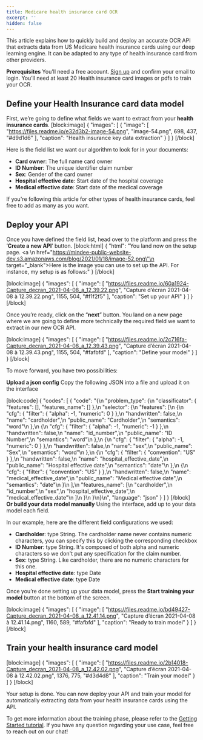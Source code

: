 ```yaml
---
title: Medicare health insurance card OCR
excerpt: ''
hidden: false
---
```

This article explains how to quickly build and deploy an accurate OCR API that extracts data from US Medicare health insurance cards using our deep learning engine. It can be adapted to any type of health insurance card from other providers.

 

 

**Prerequisites**
You’ll need a free account. [Sign up](https://platform.mindee.com/signup) and confirm your email to login.
You’ll need at least 20 Health insurance card images or pdfs to train your OCR.
 

 

 

## Define your Health Insurance card data model
 

First, we’re going to define what fields we want to extract from your **health insurance cards**.
[block:image]
{
  "images": [
    {
      "image": [
        "https://files.readme.io/e32d3b2-image-54.png",
        "image-54.png",
        698,
        437,
        "#d9d1d6"
      ],
      "caption": "Health insurance key data extraction"
    }
  ]
}
[/block]
 

 

 

Here is the field list we want our algorithm to look for in your documents:

 

  * **Card owner**: The full name card owner
  * **ID Number**: The unique identifier claim number
  * **Sex**: Gender of the card owner
  * **Hospital effective date**: Start date of the hospital coverage 
  * **Medical effective date**: Start date of the medical coverage
 

If you're following this article for other types of health insurance cards, feel free to add as many as you want.

 

 

## Deploy your API
 

Once you have defined the field list, head over to the platform and press the ‘**Create a new API**’ button.
[block:html]
{
  "html": "You land now on the setup page. <a \n   href=\"https://mindee-public-website-dev.s3.amazonaws.com/blog/2021/01/18/image-52.png\"\n   target=\"_blank\">Here is the image</a> you can use to set up the API. For instance, my setup is as follows:"
}
[/block]

[block:image]
{
  "images": [
    {
      "image": [
        "https://files.readme.io/60a1924-Capture_decran_2021-04-08_a_12.39.22.png",
        "Capture d’écran 2021-04-08 à 12.39.22.png",
        1155,
        504,
        "#f1f2f5"
      ],
      "caption": "Set up your API"
    }
  ]
}
[/block]
 

 

Once you’re ready, click on the “**next**” button. You land on a new page where we are going to define more technically the required field we want to extract in our new OCR API.

 
[block:image]
{
  "images": [
    {
      "image": [
        "https://files.readme.io/2c716fa-Capture_decran_2021-04-08_a_12.39.43.png",
        "Capture d’écran 2021-04-08 à 12.39.43.png",
        1155,
        504,
        "#fafbfd"
      ],
      "caption": "Define your model"
    }
  ]
}
[/block]

 

 

To move forward, you have two possibilities:

**Upload a json config**
Copy the following JSON into a file and upload it on the interface


[block:code]
{
  "codes": [
    {
      "code": "{\n  \"problem_type\": {\n    \"classificator\": { \"features\": [], \"features_name\": [] },\n    \"selector\": {\n      \"features\": [\n        {\n          \"cfg\": { \"filter\": { \"alpha\": -1, \"numeric\": 0 } },\n          \"handwritten\": false,\n          \"name\": \"cardholder\",\n          \"public_name\": \"Cardholder\",\n          \"semantics\": \"word\"\n        },\n        {\n          \"cfg\": { \"filter\": { \"alpha\": -1, \"numeric\": -1 } },\n          \"handwritten\": false,\n          \"name\": \"id_number\",\n          \"public_name\": \"ID Number\",\n          \"semantics\": \"word\"\n        },\n        {\n          \"cfg\": { \"filter\": { \"alpha\": -1, \"numeric\": 0 } },\n          \"handwritten\": false,\n          \"name\": \"sex\",\n          \"public_name\": \"Sex\",\n          \"semantics\": \"word\"\n        },\n        {\n          \"cfg\": { \"filter\": { \"convention\": \"US\" } },\n          \"handwritten\": false,\n          \"name\": \"hospital_effective_date\",\n          \"public_name\": \"Hospital effective date\",\n          \"semantics\": \"date\"\n        },\n        {\n          \"cfg\": { \"filter\": { \"convention\": \"US\" } },\n          \"handwritten\": false,\n          \"name\": \"medical_effective_date\",\n          \"public_name\": \"Medical  effective date\",\n          \"semantics\": \"date\"\n        }\n      ],\n      \"features_name\": [\n        \"cardholder\",\n        \"id_number\",\n        \"sex\",\n        \"hospital_effective_date\",\n        \"medical_effective_date\"\n      ]\n    }\n  }\n}\n",
      "language": "json"
    }
  ]
}
[/block]
 **Or build your data model manually**
Using the interface, add up to your data model each field.

In our example, here are the different field configurations we used:

  * **Cardholder**: type String. The cardholder name never contains numeric characters, you can specify this by clicking the corresponding checkbox
  * **ID Number**: type String. It's composed of both alpha and numeric characters so we don't put any specification for the claim number.
  * **Sex**: type String. Like cardholder, there are no numeric characters for this one.
  * **Hospital effective date**: type Date
  * **Medical  effective date**: type Date


Once you’re done setting up your data model, press the **Start training your model** button at the bottom of the screen.

 
[block:image]
{
  "images": [
    {
      "image": [
        "https://files.readme.io/bd49427-Capture_decran_2021-04-08_a_12.41.14.png",
        "Capture d’écran 2021-04-08 à 12.41.14.png",
        1160,
        589,
        "#fafbfd"
      ],
      "caption": "Ready to train model"
    }
  ]
}
[/block]

 
 
 
## Train your health insurance card model
 


[block:image]
{
  "images": [
    {
      "image": [
        "https://files.readme.io/2b14018-Capture_decran_2021-04-08_a_12.42.02.png",
        "Capture d’écran 2021-04-08 à 12.42.02.png",
        1376,
        775,
        "#d3d4d8"
      ],
      "caption": "Train your model"
    }
  ]
}
[/block]
 

Your setup is done. You can now deploy your API and train your model for automatically extracting data from your health insurance cards using the API.

 

To get more information about the training phase, please refer to the  [Getting Started tutorial](doc:build-your-first-document-parsing-api). If you have any question regarding your use case, feel free to reach out on our chat!
